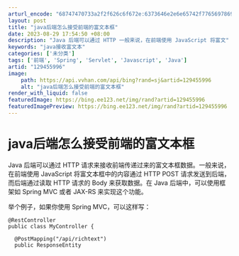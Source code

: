 ```yaml
---
arturl_encode: "68747470733a2f2f626c6f672e:6373646e2e6e65742f77656978696e5f34323630303132382f:61727469636c652f64657461696c732f313239343535393936"
layout: post
title: "java后端怎么接受前端的富文本框"
date: 2023-08-29 17:54:50 +08:00
description: "Java 后端可以通过 HTTP 一般来说，在前端使用 JavaScript 将富文"
keywords: "java接收富文本"
categories: ['未分类']
tags: ['前端', 'Spring', 'Servlet', 'Javascript', 'Java']
artid: "129455996"
image:
    path: https://api.vvhan.com/api/bing?rand=sj&artid=129455996
    alt: "java后端怎么接受前端的富文本框"
render_with_liquid: false
featuredImage: https://bing.ee123.net/img/rand?artid=129455996
featuredImagePreview: https://bing.ee123.net/img/rand?artid=129455996
---
```


# java后端怎么接受前端的富文本框

Java 后端可以通过 HTTP 请求来接收前端传递过来的富文本框数据。一般来说，在前端使用 JavaScript 将富文本框中的内容通过 HTTP POST 请求发送到后端，而后端通过读取 HTTP 请求的 Body 来获取数据。在 Java 后端中，可以使用框架如 Spring MVC 或者 JAX-RS 来实现这个功能。

举个例子，如果你使用 Spring MVC，可以这样写：

```
@RestController
public class MyController {

  @PostMapping("/api/richtext")
  public ResponseEntity

```